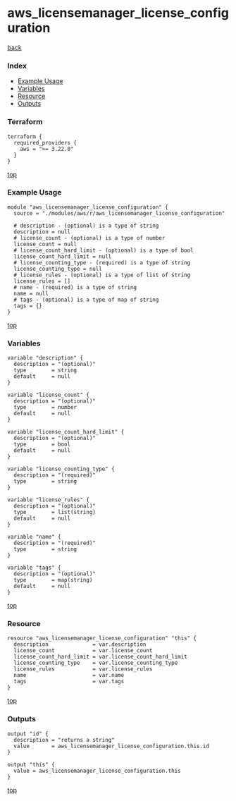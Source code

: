 # aws_licensemanager_license_configuration

[back](../aws.md)

### Index

- [Example Usage](#example-usage)
- [Variables](#variables)
- [Resource](#resource)
- [Outputs](#outputs)

### Terraform

```hcl
terraform {
  required_providers {
    aws = ">= 3.22.0"
  }
}
```

[top](#index)

### Example Usage

```hcl
module "aws_licensemanager_license_configuration" {
  source = "./modules/aws/r/aws_licensemanager_license_configuration"

  # description - (optional) is a type of string
  description = null
  # license_count - (optional) is a type of number
  license_count = null
  # license_count_hard_limit - (optional) is a type of bool
  license_count_hard_limit = null
  # license_counting_type - (required) is a type of string
  license_counting_type = null
  # license_rules - (optional) is a type of list of string
  license_rules = []
  # name - (required) is a type of string
  name = null
  # tags - (optional) is a type of map of string
  tags = {}
}
```

[top](#index)

### Variables

```hcl
variable "description" {
  description = "(optional)"
  type        = string
  default     = null
}

variable "license_count" {
  description = "(optional)"
  type        = number
  default     = null
}

variable "license_count_hard_limit" {
  description = "(optional)"
  type        = bool
  default     = null
}

variable "license_counting_type" {
  description = "(required)"
  type        = string
}

variable "license_rules" {
  description = "(optional)"
  type        = list(string)
  default     = null
}

variable "name" {
  description = "(required)"
  type        = string
}

variable "tags" {
  description = "(optional)"
  type        = map(string)
  default     = null
}
```

[top](#index)

### Resource

```hcl
resource "aws_licensemanager_license_configuration" "this" {
  description              = var.description
  license_count            = var.license_count
  license_count_hard_limit = var.license_count_hard_limit
  license_counting_type    = var.license_counting_type
  license_rules            = var.license_rules
  name                     = var.name
  tags                     = var.tags
}
```

[top](#index)

### Outputs

```hcl
output "id" {
  description = "returns a string"
  value       = aws_licensemanager_license_configuration.this.id
}

output "this" {
  value = aws_licensemanager_license_configuration.this
}
```

[top](#index)